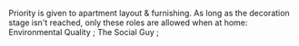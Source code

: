 Priority is given to apartment layout & furnishing.
As long as the decoration stage isn't reached, only these roles are allowed when at home:
Environmental Quality ; The Social Guy ;

